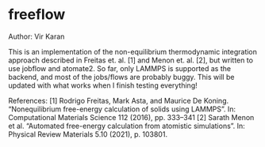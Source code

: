 # freeflow

Author: Vir Karan

This is an implementation of the non-equilibrium thermodynamic integration approach described in Freitas et. al. [1] and Menon et. al. [2], but written to use jobflow and atomate2. So far, only LAMMPS is supported as the backend, and most of the jobs/flows are probably buggy. This will be updated with what works when I finish testing everything!




References:
[1] Rodrigo Freitas, Mark Asta, and Maurice De Koning. “Nonequilibrium free-energy calculation of solids using LAMMPS”. In: Computational Materials Science 112 (2016), pp. 333–341
[2] Sarath Menon et al. “Automated free-energy calculation from atomistic simulations”. In: Physical Review Materials 5.10 (2021), p. 103801.
